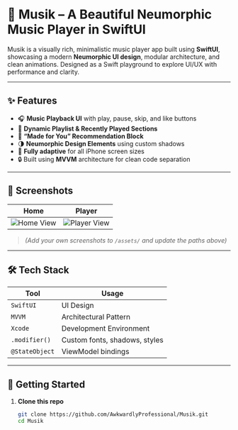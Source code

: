 # 🎵 Musik – A Beautiful Neumorphic Music Player in SwiftUI

Musik is a visually rich, minimalistic music player app built using **SwiftUI**, showcasing a modern **Neumorphic UI design**, modular architecture, and clean animations. Designed as a Swift playground to explore UI/UX with performance and clarity.

---

## ✨ Features

- 🎧 **Music Playback UI** with play, pause, skip, and like buttons
- 📀 **Dynamic Playlist & Recently Played Sections**
- 👤 **“Made for You” Recommendation Block**
- 🌗 **Neumorphic Design Elements** using custom shadows
- 📱 **Fully adaptive** for all iPhone screen sizes
- 🔒 Built using **MVVM** architecture for clean code separation

---

## 📸 Screenshots

| Home | Player |
|------|--------|
| ![Home View](assets/home-view.png) | ![Player View](assets/player-view.png) |

> _(Add your own screenshots to `/assets/` and update the paths above)_

---

## 🛠️ Tech Stack

| Tool         | Usage                         |
|--------------|-------------------------------|
| `SwiftUI`     | UI Design                     |
| `MVVM`        | Architectural Pattern         |
| `Xcode`       | Development Environment       |
| `.modifier()` | Custom fonts, shadows, styles |
| `@StateObject`| ViewModel bindings            |

---

## 🚀 Getting Started

1. **Clone this repo**
   ```bash
   git clone https://github.com/AwkwardlyProfessional/Musik.git
   cd Musik
